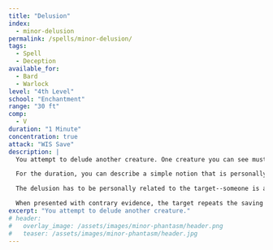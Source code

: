 ```yaml
---
title: "Delusion"
index:
  - minor-delusion
permalink: /spells/minor-delusion/
tags:
  - Spell
  - Deception
available_for:
  - Bard
  - Warlock
level: "4th Level"
school: "Enchantment"
range: "30 ft"
comp:
  - V
duration: "1 Minute"
concentration: true
attack: "WIS Save"
description: |
  You attempt to delude another creature. One creature you can see must make a Wisdom saving throw. If you are fighting the creature, it has advantage on the saving throw. On a failed save, the target will entertain the possibility of one notion you suggest. If it takes damage or is targeted by another spell, this spell ends and the target dismisses what you say.

  For the duration, you can describe a simple notion that is personally related to the target. It has to be realistically plausible. You must speak to the target and it must be able to understand your language for the notion to take root. Its mind fills in any gaps in the details of your description. If the spell ends before you have finished describing this notion, the target is not deluded. Otherwise, the delusion takes hold when the spell ends.

  The delusion has to be personally related to the target--someone is attempting to poison it, a friend is secretly planning to sabotage it, its partner is being unfaithful, etc. The delusion doesn't necessarily affect how the target behaves, but it's fiercely convinced of that it's true.

  When presented with contrary evidence, the target repeats the saving throw. On success, the delusion ends. A remove curse or greater restoration spell cast on the target also ends the delusion. Although, the target may not necessarily remember the source of it.
excerpt: "You attempt to delude another creature."
# header:
#   overlay_image: /assets/images/minor-phantasm/header.png
#   teaser: /assets/images/minor-phantasm/header.jpg
---
```

